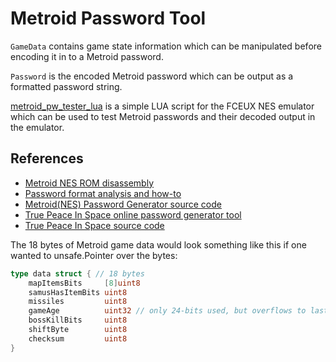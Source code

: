 # Metroid Password Tool

`GameData` contains game state information which can be manipulated before encoding it in to a Metroid password.

`Password` is the encoded Metroid password which can be output as a formatted password string.

[metroid_pw_tester_lua](lua/metroid_pw_tester.lua) is a simple LUA script for the FCEUX NES emulator which can be used to test Metroid passwords and their decoded output in the emulator.

## References

- [Metroid NES ROM disassembly](https://github.com/nmikstas/metroid-disassembly/)
- [Password format analysis and how-to](https://games.technoplaza.net/mpg/password.txt)
- [Metroid(NES) Password Generator source code](https://github.com/jdratlif/mpg)
- [True Peace In Space online password generator tool](https://www.truepeacein.space/)
- [True Peace In Space source code](https://github.com/alexras/truepeacein.space)

The 18 bytes of Metroid game data would look something like this if one wanted to unsafe.Pointer over the bytes:

```go
type data struct { // 18 bytes
	mapItemsBits     [8]uint8
	samusHasItemBits uint8 
	missiles         uint8 
	gameAge          uint32 // only 24-bits used, but overflows to last byte
	bossKillBits     uint8 
	shiftByte        uint8 
	checksum         uint8 
}
```
